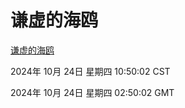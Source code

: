 # 谦虚的海鸥
[谦虚的海鸥](http://219.139.199.238:56308/qxdho/course/base/hotlink/index.php)

2024年 10月 24日 星期四 10:50:02 CST

2024年 10月 24日 星期四 02:50:02 GMT
